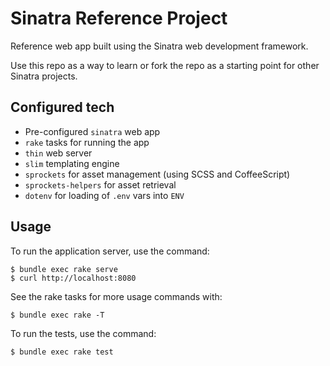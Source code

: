 # Sinatra Reference Project

Reference web app built using the Sinatra web development framework.

Use this repo as a way to learn or fork the repo as a starting point for other Sinatra projects.

## Configured tech

- Pre-configured `sinatra` web app
- `rake` tasks for running the app
- `thin` web server
- `slim` templating engine
- `sprockets` for asset management (using SCSS and CoffeeScript)
- `sprockets-helpers` for asset retrieval
- `dotenv` for loading of `.env` vars into `ENV`

## Usage

To run the application server, use the command:

    $ bundle exec rake serve
    $ curl http://localhost:8080

See the rake tasks for more usage commands with:

    $ bundle exec rake -T

To run the tests, use the command:

    $ bundle exec rake test
